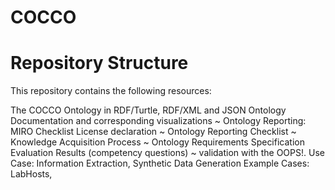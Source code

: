 # COCCO

# Repository Structure
This repository contains the following resources:

The COCCO Ontology in RDF/Turtle, RDF/XML and JSON
Ontology Documentation and corresponding visualizations
~ Ontology Reporting: MIRO Checklist
License declaration
~ Ontology Reporting Checklist
~ Knowledge Acquisition Process
~ Ontology Requirements Specification
Evaluation Results (competency questions) 
~ validation with the OOPS!.
Use Case: Information Extraction, Synthetic Data Generation
Example Cases: LabHosts, 
